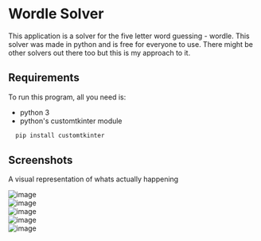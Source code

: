 
# Wordle Solver

This application is a solver for the five letter word guessing - wordle. This solver was made in python and is free for everyone to use. There might be other solvers out there too but this is my approach to it.




## Requirements

To run this program, all you need is:

- python 3
- python's customtkinter module

```bash
  pip install customtkinter
```
## Screenshots

A visual representation of whats actually happening

![image](https://github.com/Shobthebob/Wordle-Solver/assets/77617762/3946eaee-a848-4eb5-8dea-0ef73b184eca)<br>
![image](https://github.com/Shobthebob/Wordle-Solver/assets/77617762/dbab7a25-bd2a-4bec-b340-6dfaa3448758)<br>
![image](https://github.com/Shobthebob/Wordle-Solver/assets/77617762/4c3b2082-57eb-4c63-a94f-3f3b10517b4e)<br>
![image](https://github.com/Shobthebob/Wordle-Solver/assets/77617762/6060f492-d1f3-4f3f-b938-9968700013a2)<br>
![image](https://github.com/Shobthebob/Wordle-Solver/assets/77617762/818635fd-eafa-4a77-90a4-dd1bf8783518)





